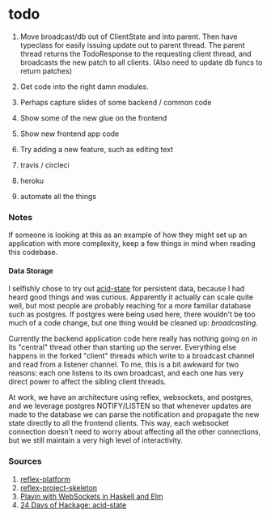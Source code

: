 # todo

1. Move broadcast/db out of ClientState and into parent. Then have typeclass for easily issuing update out to parent thread. The parent thread returns the TodoResponse to the requesting client thread, and broadcasts the new patch to all clients. (Also need to update db funcs to return patches)
2. Get code into the right damn modules.

2. Perhaps capture slides of some backend / common code
3. Show some of the new glue on the frontend
4. Show new frontend app code
5. Try adding a new feature, such as editing text

6. travis / circleci
7. heroku
8. automate all the things

### Notes
If someone is looking at this as an example of how they might set up an
application with more complexity, keep a few things in mind when reading this
codebase.

#### Data Storage
I selfishly chose to try out
[acid-state](https://github.com/acid-state/acid-state) for persistent data,
because I had heard good things and was curious. Apparently it actually can
scale quite well, but most people are probably reaching for a more familiar
database such as postgres. If postgres were being used here, there wouldn't be
too much of a code change, but one thing would be cleaned up: *broadcasting*.

Currently the backend application code here really has nothing going on in its
"central" thread other than starting up the server. Everything else happens in
the forked "client" threads which write to a broadcast channel and read from a
listener channel. To me, this is a bit awkward for two reasons: each one
listens to its own broadcast, and each one has very direct power to affect the
sibling client threads.

At work, we have an architecture using reflex, websockets, and postgres, and we
leverage postgres NOTIFY/LISTEN so that whenever updates are made to the
database we can parse the notification and propagate the new state directly to
all the frontend clients. This way, each websocket connection doesn't need to
worry about affecting all the other connections, but we still maintain a very
high level of interactivity.

### Sources
1. [reflex-platform](https://github.com/reflex-frp/reflex-platform)
2. [reflex-project-skeleton](https://github.com/ElvishJerricco/reflex-project-skeleton)
2. [Playin with WebSockets in Haskell and Elm](https://www.paramander.com/blog/playing-with-websockets-in-haskell-and-elm)
3. [24 Days of Hackage: acid-state](https://ocharles.org.uk/blog/posts/2013-12-14-24-days-of-hackage-acid-state.html)
